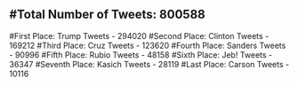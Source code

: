 #Total Number of Tweets: 800588 
---
#First Place: Trump Tweets - 294020
#Second Place: Clinton Tweets - 169212
#Third Place: Cruz Tweets - 123620
#Fourth Place: Sanders Tweets - 90996
#Fifth Place: Rubio Tweets - 48158
#Sixth Place: Jeb! Tweets - 36347
#Seventh Place: Kasich Tweets - 28119
#Last Place: Carson Tweets - 10116
